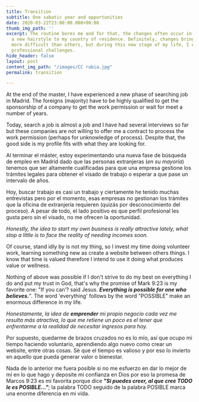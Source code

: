 ```yaml
---
title: Transition
subtitle: One sabatic year and opportunities
date: 2020-03-22T23:00:00.000+00:00
thumb_img_path: ''
excerpt: The routine bores me and for that, the changes often occur in my life. From
  a new hairstyle to my country of residence. Definitely, changes bring some challenges
  more difficult than others, but during this new stage of my life, I experience some
  professional challenges.
hide_header: false
layout: post
content_img_path: "/images/CC rubia.jpg"
permalink: transition

---
```

At the end of the master, I have experienced a new phase of searching job in Madrid. The foreigns (majority) have to be highly qualified to get the sponsorship of a company to get the work permission or wait for meet a number of years.

Today, search a job is almost a job and I have had several interviews so far but these companies are not willing to offer me a contract to process the work permission (perhaps for unknowledge of process). Despite that, the good side is my profile fits with what they are looking for.

Al terminar el máster, estoy experimentando una nueva fase de búsqueda de empleo en Madrid dado que las personas extranjeras (_en su mayoría_) tenemos que ser altamente cualificadas  para que una empresa gestione los trámites legales para obtener el visado de trabajo o esperar a que pase un intervalo de años.

Hoy, buscar trabajo es casi un trabajo y ciertamente he tenido muchas entrevistas pero por el momento, esas empresas no gestionan los trámites que la oficina de extranjería requieren (quizás por desconocimiento del proceso). A pesar de todo, el lado positivo es que perfil profesional les gusta pero sin el visado, no me ofrecen la oportunidad.

_Honestly, the idea to start my own business is really attractive lately, what stop a little is to face the reality of needing incomes    soon._

Of course, stand idly by is not my thing, so I invest my time doing volunteer work, learning something new as create a website between others things. I know that time is valued therefore I intend to use it doing what produces value or wellness.

Nothing of above was possible if I don't strive to do my best on everything I do and put my trust in God, that's why the promise  of Mark 9:23 is my favorite one: "If you can’? said Jesus. **_Everything is possible for one who believes._**". The word 'everything' follows by the word "POSSIBLE" make an enormous difference in my life.

_Honestamente, la idea de **emprender** mi propio negocio cada vez me resulta más atractiva, lo que me retiene un poco es el tener que enfrentarme a la realidad de necesitar ingresos para hoy._

Por supuesto, quedarme de brazos cruzados no es lo mío, así que ocupo mi tiempo haciendo voluntario, aprendiendo algo nuevo como crear un website, entre otras cosas. Sé que el tiempo es valioso y por eso lo invierto en aquello que pueda generar valor o bienestar.

Nada de lo anterior me fuera posible si no me esfuerzo en dar lo mejor de mí en lo que hago y deposite mi confianza en Dios por eso la promesa de Marcos 9:23 es mi favorita porque dice **_"Si puedes creer, al que cree TODO le es POSIBLE..."_**; la palabra TODO seguido de la palabra POSIBLE marca una enorme diferencia en mi vida.